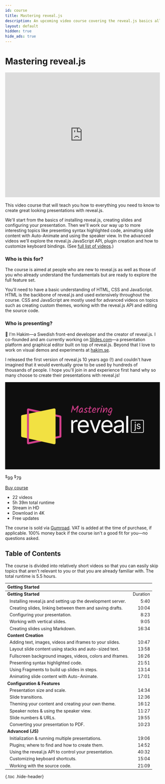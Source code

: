 ```yaml
---
id: course
title: Mastering reveal.js
description: An upcoming video course covering the reveal.js basics all the way up to advanced customization and features.
layout: default
hidden: true
hide_ads: true
---
```


# Mastering reveal.js

<iframe width="100%" height="405" src="https://www.youtube.com/embed/6-uWaBcqguc?color=white&controls=1&modestbranding=1&rel=0" frameborder="0" allow="accelerometer; autoplay; clipboard-write; encrypted-media; gyroscope; picture-in-picture" allowfullscreen></iframe>

This video course that will teach you how to everything you need to know to create great looking presentations with reveal.js.

We'll start from the basics of installing reveal.js, creating slides and configuring your presentation. Then we'll work our way up to more interesting topics like presenting syntax highlighted code, animating slide content with Auto-Animate and using the speaker view. In the advanced videos we'll explore the reveal.js JavaScript API, plugin creation and how to customize keyboard bindings. (See [full list of videos](#table-of-contents).)

### Who is this for?

The course is aimed at people who are new to reveal.js as well as those of you who already understand the fundamentals but are ready to explore the full feature set.

You'll need to have a basic understanding of HTML, CSS and JavaScript. HTML is the backbone of reveal.js and used extensively throughout the course. CSS and JavaScript are mostly used for advanced videos on topics such as creating custom themes, working with the reveal.js API and editing the source code.

### Who is presenting?

👋 I'm Hakim—a Swedish front-end developer and the creator of reveal.js. I co-founded and am currently working on [Slides.com](https://slides.com)—a presentation platform and graphical editor built on top of reveal.js. Beyond that I love to work on visual demos and experiments at [hakim.se](https://hakim.se).

I released the first version of reveal.js 10 years ago (!) and couldn't have imagined that it would eventually grow to be used by hundreds of thousands of people. I hope you'll join in and experience first hand why so many choose to create their presentations with reveal.js!

<div class="buy-course">
	<div class="buy-course-thumb">
		<img src="/images/docs/mastering.svg">
	</div>
	<div class="buy-course-action">
		<p class="buy-course-price">
			<span class="old-price"><sup>$</sup>99</span>
			<span><sup>$</sup>79</span>
		</p>
		<a class="gumroad-button" href="https://gum.co/reveal-js/v0sz80d?wanted=true" target="_blank" data-gumroad-single-product="true">Buy course</a>
	</div>
	<div class="buy-course-data">
		<ul>
			<li>22 videos</li>
			<li>5h 39m total runtime</li>
			<li>Stream in HD</li>
			<li>Download in 4K</li>
			<li>Free updates</li>
		</ul>
	</div>
</div>
<script src="https://gumroad.com/js/gumroad.js"></script>

The course is sold via [Gumroad](https://gumroad.com/). VAT is added at the time of purchase, if applicable. 100% money back if the course isn't a good fit for you—no questions asked.

## Table of Contents

The course is divided into relatively short videos so that you can easily skip topics that aren't relevant to you or that you are already familiar with. The total runtime is 5.5 hours.

| Getting Started                                                    | <!-- --> |
| :----------------------------------------------------------------- | -------: |
| **Getting Started**                                                | Duration |
| &nbsp; Installing reveal.js and setting up the development server. |     5:40 |
| &nbsp; Creating slides, linking between them and saving drafts.    |    10:04 |
| &nbsp; Configuring your presentation.                              |     8:23 |
| &nbsp; Working with vertical slides.                               |     9:05 |
| &nbsp; Creating slides using Markdown.                             |    16:34 |
| **Content Creation**                                               |
| &nbsp; Adding text, images, videos and iframes to your slides.     |    10:47 |
| &nbsp; Layout slide content using stacks and auto-sized text.      |    13:58 |
| &nbsp; Fullscreen background images, videos, colors and iframes.   |    16:26 |
| &nbsp; Presenting syntax highlighted code.                         |    21:51 |
| &nbsp; Using Fragments to build up slides in steps.                |    13:14 |
| &nbsp; Animating slide content with Auto-Animate.                  |    17:01 |
| **Configuration & Features**                                       |
| &nbsp; Presentation size and scale.                                |    14:34 |
| &nbsp; Slide transitions.                                          |    12:36 |
| &nbsp; Theming your content and creating your own theme.           |    16:12 |
| &nbsp; Speaker notes & using the speaker view.                     |    11:27 |
| &nbsp; Slide numbers & URLs.                                       |    19:55 |
| &nbsp; Converting your presentation to PDF.                        |    10:23 |
| **Advanced (JS)**                                                  |
| &nbsp; Initialization & running multiple presentations.            |    19:06 |
| &nbsp; Plugins; where to find and how to create them.              |    14:52 |
| &nbsp; Using the reveal.js API to control your presentation.       |    40:32 |
| &nbsp; Customizing keyboard shortcuts.                             |    15:04 |
| &nbsp; Working with the source code.                               |    21:09 |

{.toc .hide-header}
